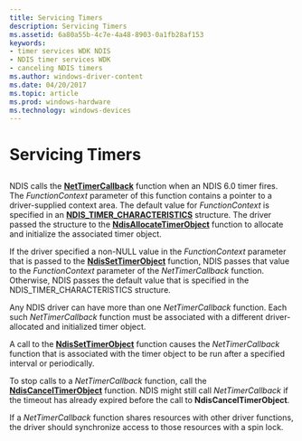 ```yaml
---
title: Servicing Timers
description: Servicing Timers
ms.assetid: 6a80a55b-4c7e-4a48-8903-0a1fb28af153
keywords:
- timer services WDK NDIS
- NDIS timer services WDK
- canceling NDIS timers
ms.author: windows-driver-content
ms.date: 04/20/2017
ms.topic: article
ms.prod: windows-hardware
ms.technology: windows-devices
---
```


# Servicing Timers


## <a href="" id="ddk-servicing-timers-ng"></a>


NDIS calls the [**NetTimerCallback**](https://msdn.microsoft.com/library/windows/hardware/ff568351) function when an NDIS 6.0 timer fires. The *FunctionContext* parameter of this function contains a pointer to a driver-supplied context area. The default value for *FunctionContext* is specified in an [**NDIS\_TIMER\_CHARACTERISTICS**](https://msdn.microsoft.com/library/windows/hardware/ff567886) structure. The driver passed the structure to the [**NdisAllocateTimerObject**](https://msdn.microsoft.com/library/windows/hardware/ff561618) function to allocate and initialize the associated timer object.

If the driver specified a non-NULL value in the *FunctionContext* parameter that is passed to the [**NdisSetTimerObject**](https://msdn.microsoft.com/library/windows/hardware/ff564563) function, NDIS passes that value to the *FunctionContext* parameter of the *NetTimerCallback* function. Otherwise, NDIS passes the default value that is specified in the NDIS\_TIMER\_CHARACTERISTICS structure.

Any NDIS driver can have more than one *NetTimerCallback* function. Each such *NetTimerCallback* function must be associated with a different driver-allocated and initialized timer object.

A call to the [**NdisSetTimerObject**](https://msdn.microsoft.com/library/windows/hardware/ff564563) function causes the *NetTimerCallback* function that is associated with the timer object to be run after a specified interval or periodically.

To stop calls to a *NetTimerCallback* function, call the [**NdisCancelTimerObject**](https://msdn.microsoft.com/library/windows/hardware/ff561624) function. NDIS might still call *NetTimerCallback* if the timeout has already expired before the call to **NdisCancelTimerObject**.

If a *NetTimerCallback* function shares resources with other driver functions, the driver should synchronize access to those resources with a spin lock.

 

 





